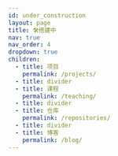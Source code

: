 ```yaml
---
id: under_construction
layout: page
title: 🛠️搭建中
nav: true
nav_order: 4
dropdown: true
children:
  - title: 项目
    permalink: /projects/
  - title: divider
  - title: 课程
    permalink: /teaching/
  - title: divider
  - title: 仓库
    permalink: /repositories/
  - title: divider
  - title: 博客
    permalink: /blog/
---
```

